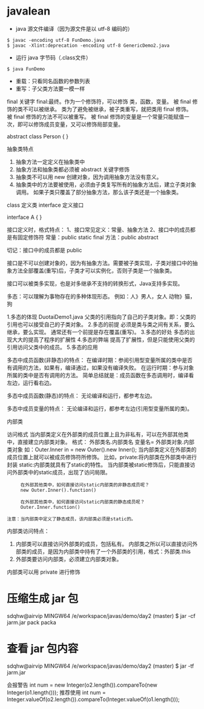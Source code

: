 # javalean

* java 源文件编译（因为源文件是以 utf-8 编码的）

```
$ javac -encoding utf-8 FunDemo.java
$ javac -Xlint:deprecation -encoding utf-8 GenericDemo2.java
```

* 运行 java 字节码（.class文件）

```
$ java FunDemo
```

* 重载：只看同名函数的参数列表
* 重写：子父类方法要一模一样

final 关键字
final:最终。作为一个修饰符，可以修饰 类，函数，变量。
被 final 修饰的类不可以被继承。
类为了避免被继承，被子类重写，就把类用 final 修饰。
被 final 修饰的方法不可以被重写。
被 final 修饰的变量是一个常量只能赋值一次，即可以修饰成员变量，又可以修饰局部变量。

abstract class Person
{
}

抽象类特点
1. 抽象方法一定定义在抽象类中
2. 抽象方法和抽象类都必须被 abstract 关键字修饰
3. 抽象类不可以用 new 创建对象，因为调用抽象方法没有意义。
4. 抽象类中的方法要被使用，必须由子类复写所有的抽象方法后，建立子类对象调用。
   如果子类只覆盖了部分抽象方法，那么该子类还是一个抽象类。


class 定义类
interface 定义接口

interface A 
{
}

接口定义时，格式特点：
1、接口常见定义：常量、抽象方法
2、接口中的成员都是有固定修饰符
    常量：public static final
    方法：public abstract

切记：接口中的成员都是 public

接口是不可以创建对象的，因为有抽象方法。需要被子类实现，子类对接口中的抽象方法全部覆盖(重写)后，子类才可以实例化，否则子类是一个抽象类。

接口可以被类多实现，也是对多继承不支持的转换形式，Java支持多实现。

多态：可以理解为事物存在的多种体现形态。
例如：人》男人，女人   动物》猫，狗

1.多态的体现 DuotaiDemo1.java
    父类的引用指向了自己的子类对象。即：父类的引用也可以接受自己的子类对象。
2.多态的前提
    必须是类与类之间有关系，要么继承，要么实现。
    通常还有一个前提是存在覆盖(重写)。
3.多态的好处
    多态的出现大大的提高了程序的扩展性
4.多态的弊端
    提高了扩展性，但是只能使用父类的引用访问父类中的成员。
5.多态的应用

多态中成员函数(非静态)的特点：
在编译时期：参阅引用型变量所属的类中是否有调用的方法，如果有，编译通过，如果没有编译失败。
在运行时期：参与对象所属的类中是否有调用的方法。
简单总结就是：成员函数在多态调用时，编译看左边，运行看右边。

多态中成员函数(静态)的特点：
无论编译和运行，都参考左边。

多态中成员变量的特点：
无论编译和运行，都参考左边(引用型变量所属的类)。


内部类

访问格式
当内部类定义在外部类的成员位置上且为非私有，可以在外部其他类中，直接建立内部类对象。
格式： 外部类名.内部类名 变量名= 外部类对象.内部类对象 如：Outer.Inner in = new Outer().new Inner();
当内部类定义在外部类的成员位置上就可以被成员修饰符所修饰。
    比如，private:将内部类在外部类中进行封装
         static:内部类就具有了static的特性。
         当内部类被static修饰后，只能直接访问外部类中的static成员，出现了访问局限。

         在外部其他类中，如何直接访问static内部类的非静态成员呢？
         new Outer.Inner().function()

         在外部其他类中，如何直接访问static内部类的静态成员呢？
         Outer.Inner.function()

    注意：当内部类中定义了静态成员，该内部类必须是static的。


内部类访问特点：
1. 内部类可以直接访问外部类的成员，包括私有。
    内部类之所以可以直接访问外部类的成员，是因为内部类中持有了一个外部类的引用，格式：外部类.this
2. 外部类要访问内部类，必须建立内部类对象。

内部类可以用 private 进行修饰


# 压缩生成 jar 包
sdqhw@airvip MINGW64 /e/workspace/javas/demo/day2 (master)
$ jar -cf jarm.jar pack packa

# 查看 jar 包内容
sdqhw@airvip MINGW64 /e/workspace/javas/demo/day2 (master)
$ jar -tf jarm.jar


会报警告 int num = new Integer(o2.length()).compareTo(new Integer(o1.length()));
推荐使用 int num = Integer.valueOf(o2.length()).compareTo(Integer.valueOf(o1.length()));